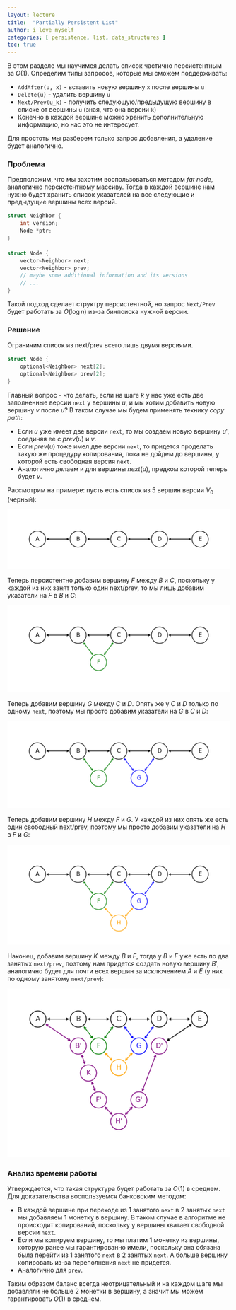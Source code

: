 ```yaml
---
layout: lecture
title:  "Partially Persistent List"
author: i_love_myself
categories: [ persistence, list, data_structures ]
toc: true
---
```


В этом разделе мы научимся делать список частично персистентным за $O(1)$. Определим типы запросов, которые мы сможем поддерживать:

* `AddAfter(u, x)` - вставить новую вершину `x` после вершины `u`
* `Delete(u)` - удалить вершину `u`
* `Next/Prev(u_k)` - получить следующую/предыдущую вершину в списке от вершины `u` (зная, что она версии `k`)
* Конечно в каждой вершине можно хранить дополнительную информацию, но нас это не интересует.

Для простоты мы разберем только запрос добавления, а удаление будет аналогично.

### Проблема

Предположим, что мы захотим воспользоваться методом _fat node_, аналогично персистентному массиву. Тогда в каждой вершине нам нужно будет хранить список указателей на все следующие и предыдущие вершины всех версий.

```cpp
struct Neighbor {
    int version;
    Node *ptr;
}

struct Node {
    vector<Neighbor> next;
    vector<Neighbor> prev;
    // maybe some additional information and its versions
    // ...
}
```

Такой подход сделает структру персистентной, но запрос `Next/Prev` будет работать за $O(\log n)$ из-за бинпоиска нужной версии.

### Решение

Ограничим список из next/prev всего лишь двумя версиями.

```cpp
struct Node {
    optional<Neighbor> next[2];
    optional<Neighbor> prev[2];
}
```

Главный вопрос - что делать, если на шаге $k$ у нас уже есть две заполненные версии `next` у вершины $u$, и мы хотим добавить новую вершину $v$ после $u$? В таком случае мы будем применять технику _copy path_:

* Если $u$ уже имеет две версии `next`, то мы создаем новую вершину $u'$, соединяя ее с $prev(u)$ и $v$.
* Если $prev(u)$ тоже имел две версии `next`, то придется проделать такую же процедуру копирования, пока не дойдем до вершины, у которой есть свободная версия `next`.
* Аналогично делаем и для вершины $next(u)$, предком которой теперь будет $v$.

Рассмотрим на примере: пусть есть список из 5 вершин версии $V_0$ (черный):

![v0](img/v0.png)

Теперь персистентно добавим вершину $F$ между $B$ и $C$, поскольку у каждой из них занят только один next/prev, то мы лишь добавим указатели на $F$ в $B$ и $C$:

![v1](img/v1.png)

Теперь добавим вершину $G$ между $C$ и $D$. Опять же у $C$ и $D$ только по одному `next`, поэтому мы просто добавим указатели на $G$ в $C$ и $D$:

![v2](img/v2.png)

Теперь добавим вершину $H$ между $F$ и $G$. У каждой из них опять же есть один свободный next/prev, поэтому мы просто добавим указатели на $H$ в $F$ и $G$:

![v3](img/v3.png)

Наконец, добавим вершину $K$ между $B$ и $F$, тогда у $B$ и $F$ уже есть по два занятых `next/prev`, поэтому нам придется создать новую вершину $B'$, аналогично будет для почти всех вершин за исключением $A$ и $E$ (у них по одному занятому `next/prev`):

![v4](img/v4.png)

### Анализ времени работы

Утверждается, что такая структура будет работать за $O(1)$ в среднем. Для доказательства воспользуемся банковским методом:

* В каждой вершине при переходе из $1$ занятого `next` в $2$ занятых `next` мы добавляем $1$ монетку в вершину. В таком случае в алгоритме не происходит копирований, поскольку у вершины хватает свободной версии `next`.
* Если мы копируем вершину, то мы платим $1$ монетку из вершины, которую ранее мы гарантированно имели, поскольку она обязана была перейти из $1$ занятого `next` в $2$ занятых `next`. А больше вершину копировать из-за переполнения `next` не придется.
* Аналогично для `prev`.

Таким образом баланс всегда неотрицательный и на каждом шаге мы добавляли не больше $2$ монетки в вершину, а значит мы можем гарантировать $O(1)$ в среднем.
